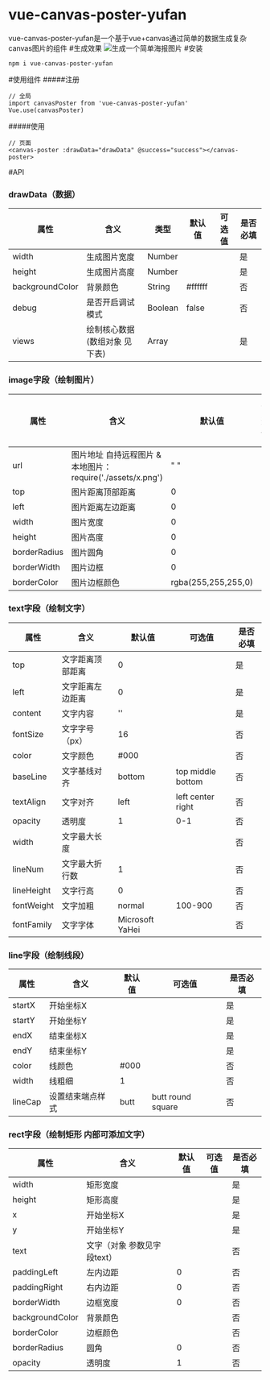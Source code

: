 # vue-canvas-poster-yufan
vue-canvas-poster-yufan是一个基于vue+canvas通过简单的数据生成复杂canvas图片的组件
#生成效果
![生成一个简单海报图片](https://3img.evente.cn/89/24/c5/2f8bd4af2030c57438fbdb8735.jpg?imageView2/2/w/740)
#安装
```
npm i vue-canvas-poster-yufan
```
#使用组件
#####注册
```
// 全局
import canvasPoster from 'vue-canvas-poster-yufan'
Vue.use(canvasPoster)
```
#####使用
```
// 页面
<canvas-poster :drawData="drawData" @success="success"></canvas-poster>
```
#API
### drawData（数据）
属性 | 含义 |  类型 |默认值 | 可选值 |是否必填
---|---|---|---|---|---
width| 生成图片宽度 | Number| | |是|
height| 生成图片高度 | Number| | |是|
backgroundColor| 背景颜色 |String | #ffffff | |否|
debug| 是否开启调试模式 | Boolean | false | |否|
views| 绘制核心数据(数组对象 见下表) | Array |   | |是|

### image字段（绘制图片）
属性 | 含义 |  默认值 | 可选值 |是否必填
---|---|---|---|---
url| 图片地址 自持远程图片 & 本地图片：require('./assets/x.png')  |" " | | 是|
top| 图片距离顶部距离 | 0| | 是|
left| 图片距离左边距离|0|  | 是|
width| 图片宽度 |0  |  | 是|
height| 图片高度 | 0 |   | 是|
borderRadius| 图片圆角 | 0 |   | 否|
borderWidth| 图片边框 | 0 |   | 否|
borderColor| 图片边框颜色 |rgba(255,255,255,0)  |   |否 |

### text字段（绘制文字）
属性 | 含义 |  默认值 | 可选值 |是否必填
---|---|---|---|---
top| 文字距离顶部距离 |0 | | 是|
left| 文字距离左边距离 | 0| | 是|
content| 文字内容 | '' |   | 是 |
fontSize| 文字字号（px）|16|  | 否|
color| 文字颜色 | #000 |  | 否|
baseLine| 文字基线对齐 | bottom | top  middle bottom | 否|
textAlign| 文字对齐 | left |  left center right  | 否 |
opacity|透明度 | 1  | 0-1|否 |
width|文字最大长度 |  | | 否 |
lineNum|文字最大折行数 | 1|  |否 |
lineHeight| 文字行高| 0|  |否 |
fontWeight| 文字加粗|  normal|100-900 |否 |
fontFamily|文字字体 | Microsoft YaHei |  |否 |

### line字段（绘制线段）
属性 | 含义 |  默认值 | 可选值 |是否必填
---|---|---|---|---
startX| 开始坐标X | | | 是|
startY| 开始坐标Y | | |是 |
endX| 结束坐标X | | | 是|
endY| 结束坐标Y | | | 是|
color| 线颜色 |#000 | |否 |
width| 线粗细 | 1 | |否 |
lineCap| 设置结束端点样式 | butt |butt round square | 否|

### rect字段（绘制矩形 内部可添加文字）
属性 | 含义 |  默认值 | 可选值 |是否必填
---|---|---|---|---
width| 矩形宽度 | | | 是|
height| 矩形高度 | | |是 |
x| 开始坐标X | | | 是|
y| 开始坐标Y | | | 是|
text| 文字（对象 参数见字段text） | | |否 |
paddingLeft| 左内边距 | 0| | 否|
paddingRight| 右内边距 |0 | |否 |
borderWidth| 边框宽度 | 0| | 否|
backgroundColor| 背景颜色 | | |否 |
borderColor| 边框颜色 | | | 否|
borderRadius| 圆角 | 0| |否 |
opacity| 透明度 | 1| | 否|


